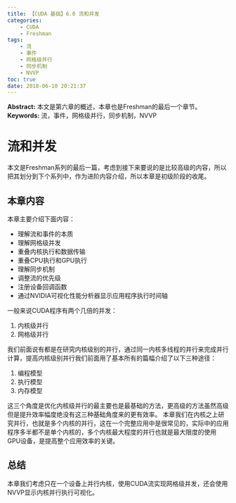 ```yaml
---
title: 【CUDA 基础】6.0 流和并发
categories:
    - CUDA
    - Freshman
tags:
    - 流
    - 事件
    - 网格级并行
    - 同步机制
    - NVVP
toc: true
date: 2018-06-10 20:21:37
---
```


**Abstract:** 本文是第六章的概述，本章也是Freshman的最后一个章节。
**Keywords:** 流，事件，网格级并行，同步机制，NVVP
<!--more-->
# 流和并发
本文是Freshman系列的最后一篇，考虑到接下来要说的是比较高级的内容，所以把其划分到下个系列中，作为进阶内容介绍，所以本章是初级阶段的收尾。
## 本章内容
本章主要介绍下面内容：
- 理解流和事件的本质
- 理解网格级并发
- 重叠内核执行和数据传输
- 重叠CPU执行和GPU执行
- 理解同步机制
- 调整流的优先级
- 注册设备回调函数
- 通过NVIDIA可视化性能分析器显示应用程序执行时间轴

一般来说CUDA程序有两个几倍的并发：
1. 内核级并行
2. 网格级并行

我们前面说有都是在研究内核级别的并行，通过同一内核多线程的并行来完成并行计算，提高内核级别并行我们前面用了基本所有的篇幅介绍了以下三种途径：
1. 编程模型
2. 执行模型
3. 内存模型

这三个角度是优化内核级并行的最主要也是最基础的方法，更高级的方法虽然高级但是提升效率幅度绝没有这三种基础角度来的更有效率。
本章我们在内核之上研究并行，也就是多个内核的并行，这在一个完整应用中是很常见的，实际中的应用程序多半都不是单个内核的，多个内核最大程度的并行也就是最大限度的使用GPU设备，是提高整个应用效率的关键。

## 总结
本章我们考虑只在一个设备上并行内核，使用CUDA流实现网格级并发，还会使用NVVP显示内核并行执行可视化。






